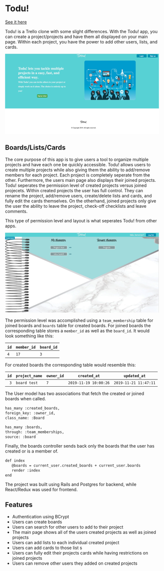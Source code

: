 # Todu!

[See it here](https://todu-now.herokuapp.com/)

Todu! is a Trello clone with some slight differences. With the Todu! app, you can create a project/projects and have them all displayed on your main page. Within each project, you have the power to add other users, lists, and cards. 


![GitHub Logo](/app/assets/images/Todu-main.png)


## Boards/Lists/Cards

The core purpose of this app is to give users a tool to organize multiple projects and have each one be quickly accessible. Todu! allows users to create multiple projects while also giving them the ability to add/remove members for each project. Each project is completely seperate from the other. Furthermore, the users main page also displays their joined projects. Todu! seperates the permission level of created projects versus joined projecets. Within created projects the user has full control. They can rename the project, add/remove users, create/delete lists and cards, and fully edit the cards themselves. On the otherhand, joined projects only give the user the ability to leave the project, check-off checklists and leave comments. 

This type of permission level and layout is what seperates Todu! from other apps.

![GitHub Logo](/app/assets/images/Todu-boards.png)

The permission level was accomplished using a `team_membership` table for joined boards and `boards` table for created boards. For joined boards the corresponding table stores a `member_id` as well as the `board_id`. It would look something like this:

| `id` |  `member_id` |  `board_id` |
|--:|---|---|
| `4 `| `17` | `3`  |

For created boards the corresponding table would resemble this:

| `id` | `project_name` | `owner_id` |`created_at` | `updated_at`|
|--:|---|---|---|---|
| `3`| `board test` | `7`  |`2019-11-19 10:00:26` | `2019-11-21 11:47:11`|

The User model has two associations that fetch the created or joined boards when called.

```
has_many :created_boards,
foreign_key: :owner_id,
class_name: :Board
```
  
````
has_many :boards,
through: :team_memberships,
source: :board
````
  
Finally, the boards controller sends back only the boards that the user has created or is a member of.
 
 ``` 
 def index
    @boards = current_user.created_boards + current_user.boards
    render :index
 end
```

The project was built using Rails and Postgres for backend, while React/Redux was used for frontend.

## Features

* Authentication using BCrypt
* Users can create boards
* Users can search for other users to add to their project
* The main page shows all of the users created projects as well as joined projects
* Users can add lists to each individual created project
* Users can add cards to those list s
* Users can fully edit their projects cards while having restrictions on joined projects
* Users can remove other users they added on created projects



